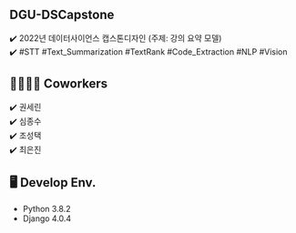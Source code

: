 ## DGU-DSCapstone
✔️ 2022년 데이터사이언스 캡스톤디자인 (주제: 강의 요약 모델) <br>
✔️ #STT #Text_Summarization #TextRank #Code_Extraction #NLP #Vision


## 👨‍👩‍👧‍👦 Coworkers
✔️ 권세린
<br>
✔️ 심종수 
<br>
✔️ 조성택 
<br>
✔️ 최은진 
<br>

## 🖥 Develop Env.
- Python 3.8.2
- Django 4.0.4
